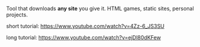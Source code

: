 Tool that downloads **any site** you give it. HTML games, static sites, personal projects.

 short tutorial: https://www.youtube.com/watch?v=4Zz-6_JS3SU
 
long tutorial: https://www.youtube.com/watch?v=ejDl80dKFew

